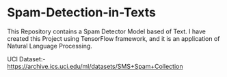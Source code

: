 # Spam-Detection-in-Texts
This Repository contains a Spam Detector Model based of Text. I have created this Project using TensorFlow framework,  and it is an application of Natural Language Processing. 


UCI Dataset:- https://archive.ics.uci.edu/ml/datasets/SMS+Spam+Collection


